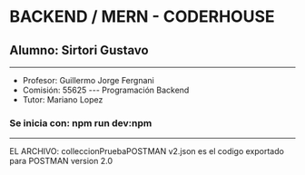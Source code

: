 # BACKEND / MERN - CODERHOUSE
## Alumno: Sirtori Gustavo

---

* Profesor: Guillermo Jorge Fergnani  
* Comisión: 55625 --- Programación Backend
* Tutor: Mariano Lopez


### Se inicia con: npm run dev:npm

---

EL ARCHIVO: colleccionPruebaPOSTMAN v2.json
es el codigo exportado para POSTMAN version 2.0
